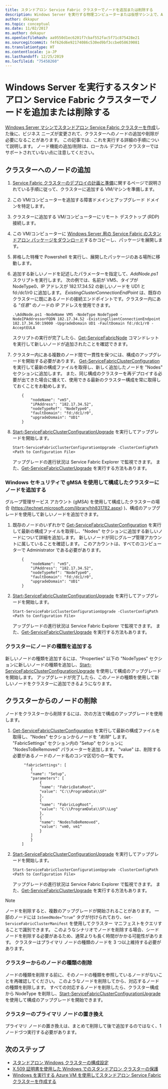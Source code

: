 ```yaml
---
title: スタンドアロン Service Fabric クラスターでノードを追加または削除する
description: Windows Server を実行する物理コンピューターまたは仮想マシン上で、Azure Service Fabric クラスターにノードを追加または削除する方法について説明します。追加先または削除元は、オンプレミスでも、任意のクラウドでもかまいません。
author: dkkapur
ms.topic: conceptual
ms.date: 11/02/2017
ms.author: dekapur
ms.openlocfilehash: aa9550d1ec6201f7cbaf552fac5f71c875428e21
ms.sourcegitcommit: f4f626d6e92174086c530ed9bf3ccbe058639081
ms.translationtype: HT
ms.contentlocale: ja-JP
ms.lasthandoff: 12/25/2019
ms.locfileid: "75458260"
---
```

# <a name="add-or-remove-nodes-to-a-standalone-service-fabric-cluster-running-on-windows-server"></a>Windows Server を実行するスタンドアロン Service Fabric クラスターでノードを追加または削除する
[Windows Server マシンでスタンドアロン Service Fabric クラスターを作成](service-fabric-cluster-creation-for-windows-server.md)した後に、ビジネス ニーズが変更されて、クラスターへのノードの追加や削除が必要になることがあります。 この記事では、これを実行する詳細の手順について説明します。 ノード機能の追加/削除は、ローカル デプロイ クラスターではサポートされていない点に注意してください。

## <a name="add-nodes-to-your-cluster"></a>クラスターへのノードの追加

1. [Service Fabric クラスターのデプロイの計画と準備](service-fabric-cluster-creation-for-windows-server.md)に関するページで説明されている手順に従って、クラスターに追加する VM/マシンを準備します。
2. この VM/コンピューターを追加する障害ドメインとアップグレード ドメインを特定します。
3. クラスターに追加する VM/コンピューターにリモート デスクトップ (RDP) 接続します。
4. この VM/コンピューターに [Windows Server 用の Service Fabric のスタンドアロン パッケージをダウンロード](https://go.microsoft.com/fwlink/?LinkId=730690)するかコピーし、パッケージを展開します。
5. 昇格した特権で Powershell を実行し、展開したパッケージのある場所に移動します。
6. 追加する新しいノードを記述したパラメーターを指定して、*AddNode.ps1* スクリプトを実行します。 次の例では、名前が VM5、タイプが NodeType0、IP アドレスが 182.17.34.52 の新しいノードを UD1 と fd:/dc1/r0 に追加します。 *ExistingClusterConnectionEndPoint* は、既存のクラスターに既にあるノードの接続エンドポイントです。クラスター内にある *"任意"* のノードの IP アドレスを使用できます。

    ```
    .\AddNode.ps1 -NodeName VM5 -NodeType NodeType0 -NodeIPAddressorFQDN 182.17.34.52 -ExistingClientConnectionEndpoint 182.17.34.50:19000 -UpgradeDomain UD1 -FaultDomain fd:/dc1/r0 -AcceptEULA
    ```
    スクリプトの実行が完了したら、[Get-ServiceFabricNode](/powershell/module/servicefabric/get-servicefabricnode?view=azureservicefabricps) コマンドレットを実行して新しいノードが追加されたことを確認できます。

7. クラスター内にある複数のノード間で一貫性を保つには、構成のアップグレードを開始する必要があります。 [Get-ServiceFabricClusterConfiguration](/powershell/module/servicefabric/get-servicefabricclusterconfiguration?view=azureservicefabricps) を実行して最新の構成ファイルを取得し、新しく追加したノードを "Nodes" セクションに追加します。 また、同じ構成のクラスターを再デプロイする必要が出てきた場合に備えて、使用できる最新のクラスター構成を常に取得しておくことをお勧めします。

    ```
        {
            "nodeName": "vm5",
            "iPAddress": "182.17.34.52",
            "nodeTypeRef": "NodeType0",
            "faultDomain": "fd:/dc1/r0",
            "upgradeDomain": "UD1"
        }
    ```
8. [Start-ServiceFabricClusterConfigurationUpgrade](/powershell/module/servicefabric/start-servicefabricclusterconfigurationupgrade?view=azureservicefabricps) を実行してアップグレードを開始します。

    ```
    Start-ServiceFabricClusterConfigurationUpgrade -ClusterConfigPath <Path to Configuration File>

    ```
    アップグレードの進行状況は Service Fabric Explorer で監視できます。 また、[Get-ServiceFabricClusterUpgrade](/powershell/module/servicefabric/get-servicefabricclusterupgrade?view=azureservicefabricps) を実行する方法もあります。

### <a name="add-nodes-to-clusters-configured-with-windows-security-using-gmsa"></a>Windows セキュリティで gMSA を使用して構成したクラスターにノードを追加する
グループ管理サービス アカウント (gMSA) を使用して構成したクラスターの場合 (https://technet.microsoft.com/library/hh831782.aspx) )、構成のアップグレードを使用して新しいノードを追加できます。
1. 既存のノードのいずれかで [Get-ServiceFabricClusterConfiguration](/powershell/module/servicefabric/get-servicefabricclusterconfiguration?view=azureservicefabricps) を実行して最新の構成ファイルを取得し、"Nodes" セクションに追加する新しいノードについて詳細を追加します。 新しいノードが同じグループ管理アカウントに属していることを確認します。 このアカウントは、すべてのコンピューターで Administrator である必要があります。

    ```
        {
            "nodeName": "vm5",
            "iPAddress": "182.17.34.52",
            "nodeTypeRef": "NodeType0",
            "faultDomain": "fd:/dc1/r0",
            "upgradeDomain": "UD1"
        }
    ```
2. [Start-ServiceFabricClusterConfigurationUpgrade](/powershell/module/servicefabric/start-servicefabricclusterconfigurationupgrade?view=azureservicefabricps) を実行してアップグレードを開始します。

    ```
    Start-ServiceFabricClusterConfigurationUpgrade -ClusterConfigPath <Path to Configuration File>
    ```
    アップグレードの進行状況は Service Fabric Explorer で監視できます。 また、[Get-ServiceFabricClusterUpgrade](/powershell/module/servicefabric/get-servicefabricclusterupgrade?view=azureservicefabricps) を実行する方法もあります。

### <a name="add-node-types-to-your-cluster"></a>クラスターにノードの種類を追加する
新しいノードの種類を追加するには、"Properties" 以下の "NodeTypes" セクションに新しいノードの種類を追加し、[Start-ServiceFabricClusterConfigurationUpgrade](/powershell/module/servicefabric/start-servicefabricclusterconfigurationupgrade?view=azureservicefabricps) を使用して構成のアップグレードを開始します。 アップグレードが完了したら、このノードの種類を使用して新しいノードをクラスターに追加できるようになります。

## <a name="remove-nodes-from-your-cluster"></a>クラスターからのノードの削除
ノードをクラスターから削除するには、次の方法で構成のアップグレードを使用します。

1. [Get-ServiceFabricClusterConfiguration](/powershell/module/servicefabric/get-servicefabricclusterconfiguration?view=azureservicefabricps) を実行して最新の構成ファイルを取得し、"Nodes" セクションからノードを *"削除"* します。
"FabricSettings" セクション内の "Setup" セクションに "NodesToBeRemoved" パラメーターを追加します。 "value" は、削除する必要があるノードのノード名のコンマ区切りの一覧です。

    ```
         "fabricSettings": [
            {
            "name": "Setup",
            "parameters": [
                {
                "name": "FabricDataRoot",
                "value": "C:\\ProgramData\\SF"
                },
                {
                "name": "FabricLogRoot",
                "value": "C:\\ProgramData\\SF\\Log"
                },
                {
                "name": "NodesToBeRemoved",
                "value": "vm0, vm1"
                }
            ]
            }
        ]
    ```
2. [Start-ServiceFabricClusterConfigurationUpgrade](/powershell/module/servicefabric/start-servicefabricclusterconfigurationupgrade?view=azureservicefabricps) を実行してアップグレードを開始します。

    ```
    Start-ServiceFabricClusterConfigurationUpgrade -ClusterConfigPath <Path to Configuration File>

    ```
    アップグレードの進行状況は Service Fabric Explorer で監視できます。 また、[Get-ServiceFabricClusterUpgrade](/powershell/module/servicefabric/get-servicefabricclusterupgrade?view=azureservicefabricps) を実行する方法もあります。

> [!NOTE]
> ノードを削除すると、複数のアップグレードが開始されることがあります。 一部のノードには `IsSeedNode=”true”` タグが付けられており、`Get-ServiceFabricClusterManifest` を使用してクラスター マニフェストをクエリすることで識別できます。 このようなシナリオでノードを削除する場合、シード ノードを削除する必要があるため、通常よりも長く時間がかかる可能性があります。 クラスターはプライマリ ノードの種類のノードを 3 つ以上維持する必要があります。
> 
> 

### <a name="remove-node-types-from-your-cluster"></a>クラスターからのノードの種類の削除
ノードの種類を削除する前に、そのノードの種類を参照しているノードがないことを再確認してください。 このようなノードを削除してから、対応するノードの種類を削除します。 すべての対応するノードを削除したら、クラスター構成から NodeType を削除し、[Start-ServiceFabricClusterConfigurationUpgrade](/powershell/module/servicefabric/start-servicefabricclusterconfigurationupgrade?view=azureservicefabricps) を使用して構成のアップグレードを開始できます。


### <a name="replace-primary-nodes-of-your-cluster"></a>クラスターのプライマリ ノードの置き換え
プライマリ ノードの置き換えは、まとめて削除して後で追加するのではなく、1 ノードづつ実行する必要があります。


## <a name="next-steps"></a>次のステップ
* [スタンドアロン Windows クラスターの構成設定](service-fabric-cluster-manifest.md)
* [X.509 証明書を使用した Windows でのスタンドアロン クラスターの保護](service-fabric-windows-cluster-x509-security.md)
* [Windows を実行する Azure VM を使用してスタンドアロン Service Fabric クラスターを作成する](service-fabric-cluster-creation-with-windows-azure-vms.md)


